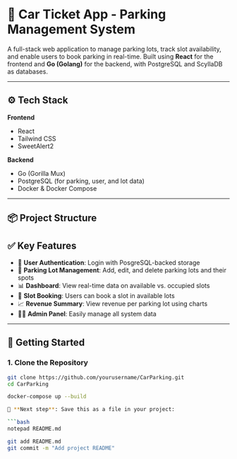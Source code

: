 # 🚗 Car Ticket App - Parking Management System

A full-stack web application to manage parking lots, track slot availability, and enable users to book parking in real-time. Built using **React** for the frontend and **Go (Golang)** for the backend, with PostgreSQL and ScyllaDB as databases.

---

## ⚙️ Tech Stack

**Frontend**
- React
- Tailwind CSS
- SweetAlert2

**Backend**
- Go (Gorilla Mux)
- PostgreSQL (for parking, user, and lot data)
- Docker & Docker Compose

---

## 📦 Project Structure


## ✅ Key Features

- 🔐 **User Authentication**: Login with PosgreSQL-backed storage
- 📍 **Parking Lot Management**: Add, edit, and delete parking lots and their spots
- 📊 **Dashboard**: View real-time data on available vs. occupied slots
- 🎫 **Slot Booking**: Users can book a slot in available lots
- 📈 **Revenue Summary**: View revenue per parking lot using charts
- 🧑‍💼 **Admin Panel**: Easily manage all system data

---

## 🚀 Getting Started

### 1. Clone the Repository

```bash
git clone https://github.com/yourusername/CarParking.git
cd CarParking

docker-compose up --build

📌 **Next step**: Save this as a file in your project:

```bash
notepad README.md

git add README.md
git commit -m "Add project README"